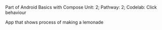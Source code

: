 Part of Android Basics with Compose
Unit: 2; Pathway: 2; Codelab: Click behaviour

App that shows process of making a lemonade 
